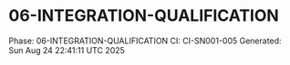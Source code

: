 # 06-INTEGRATION-QUALIFICATION
Phase: 06-INTEGRATION-QUALIFICATION
CI: CI-SN001-005
Generated: Sun Aug 24 22:41:11 UTC 2025

